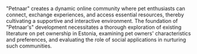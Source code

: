 "Petnaar" creates a dynamic online community where pet enthusiasts can connect, exchange experiences, and access essential resources, thereby cultivating a supportive and interactive environment. 
The foundation of "Petnaar's" development necessitates a thorough exploration of existing literature on pet ownership in Estonia, examining pet owners' characteristics and preferences, and evaluating the role of social applications in nurturing such communities.
